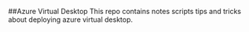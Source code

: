 ##Azure Virtual Desktop
This repo contains notes scripts tips and tricks about deploying azure virtual desktop.